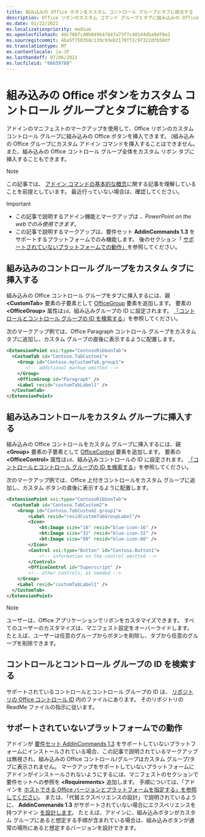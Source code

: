 ```yaml
---
title: 組み込みの Office ボタンをカスタム コントロール グループとタブに統合する
description: Office リボンのカスタム コマンド グループとタブに組み込みの Office ボタンを含める方法について説明します。
ms.date: 01/22/2022
ms.localizationpriority: medium
ms.openlocfilehash: 4dc706fcd0b049647847a73f7c40144dba9df0e2
ms.sourcegitcommit: 4ba5f750358c139c93eb2170ff2c97322dfb50df
ms.translationtype: MT
ms.contentlocale: ja-JP
ms.lasthandoff: 07/06/2022
ms.locfileid: "66659788"
---
```

# <a name="integrate-built-in-office-buttons-into-custom-control-groups-and-tabs"></a>組み込みの Office ボタンをカスタム コントロール グループとタブに統合する

アドインのマニフェストのマークアップを使用して、Office リボンのカスタム コントロール グループに組み込みの Office ボタンを挿入できます。 (組み込みの Office グループにカスタム アドイン コマンドを挿入することはできません。また、組み込みの Office コントロール グループ全体をカスタム リボン タブに挿入することもできます。

> [!NOTE]
> この記事では、 [アドイン コマンドの基本的な概念](add-in-commands.md)に関する記事を理解していることを前提としています。 最近行っていない場合は、確認してください。

> [!IMPORTANT]
>
> - この記事で説明するアドイン機能とマークアップは *、PowerPoint on the webでのみ使用できます*。
> - この記事で説明するマークアップは、要件セット **AddinCommands 1.3** をサポートするプラットフォームでのみ機能します。 後のセクション「 [サポートされていないプラットフォームでの動作」](#behavior-on-unsupported-platforms)を参照してください。

## <a name="insert-a-built-in-control-group-into-a-custom-tab"></a>組み込みのコントロール グループをカスタム タブに挿入する

組み込みの Office コントロール グループをタブに挿入するには、親 **\<CustomTab\>** 要素の子要素として [OfficeGroup](/javascript/api/manifest/customtab#officegroup) 要素を追加します。 要素の **\<OfficeGroup\>** 属性は`id`、組み込みグループの ID に設定されます。 [「コントロールとコントロール グループの ID を検索する](#find-the-ids-of-controls-and-control-groups)」を参照してください。

次のマークアップ例では、Office Paragraph コントロール グループをカスタム タブに追加し、カスタム グループの直後に表示するように配置します。

```xml
<ExtensionPoint xsi:type="ContosoRibbonTab">
  <CustomTab id="Contoso.TabCustom1">
    <Group id="Contoso.myCustomTab.group1">
       <!-- additional markup omitted -->
    </Group>
    <OfficeGroup id="Paragraph" />
    <Label resid="customTabLabel1" />
  </CustomTab>
</ExtensionPoint>
```

## <a name="insert-a-built-in-control-into-a-custom-group"></a>組み込みコントロールをカスタム グループに挿入する

組み込みの Office コントロールをカスタム グループに挿入するには、親 **\<Group\>** 要素の子要素として [OfficeControl](/javascript/api/manifest/group#officecontrol) 要素を追加します。 要素の **\<OfficeControl\>** 属性は`id`、組み込みコントロールの ID に設定されます。 [「コントロールとコントロール グループの ID を検索する](#find-the-ids-of-controls-and-control-groups)」を参照してください。

次のマークアップ例では、Office 上付きコントロールをカスタム グループに追加し、カスタム ボタンの直後に表示するように配置します。

```xml
<ExtensionPoint xsi:type="ContosoRibbonTab">
  <CustomTab id="Contoso.TabCustom2">
    <Group id="Contoso.TabCustom2.group1">
        <Label resid="residCustomTabGroupLabel"/>
        <Icon>
            <bt:Image size="16" resid="blue-icon-16" />
            <bt:Image size="32" resid="blue-icon-32" />
            <bt:Image size="80" resid="blue-icon-80" />
        </Icon>
        <Control xsi:type="Button" id="Contoso.Button1">
            <!-- information on the control omitted -->
        </Control>
        <OfficeControl id="Superscript" />
        <!-- other controls, as needed -->
    </Group>
    <Label resid="customTabLabel1" />
  </CustomTab>
</ExtensionPoint>
```

> [!NOTE]
> ユーザーは、Office アプリケーションでリボンをカスタマイズできます。 すべてのユーザーのカスタマイズは、マニフェスト設定をオーバーライドします。 たとえば、ユーザーは任意のグループからボタンを削除し、タブから任意のグループを削除できます。

## <a name="find-the-ids-of-controls-and-control-groups"></a>コントロールとコントロール グループの ID を検索する

サポートされているコントロールとコントロール グループの ID は、 [リポジトリの Office コントロール ID](https://github.com/OfficeDev/office-control-ids) 内のファイルにあります。 そのリポジトリの ReadMe ファイルの指示に従います。

## <a name="behavior-on-unsupported-platforms"></a>サポートされていないプラットフォームでの動作

アドインが [要件セット AddinCommands 1.3](/javascript/api/requirement-sets/common/add-in-commands-requirement-sets) をサポートしていないプラットフォームにインストールされている場合、この記事で説明されているマークアップは無視され、組み込みの Office コントロール/グループはカスタム グループ/タブに表示されません。 マークアップをサポートしていないプラットフォームにアドインがインストールされないようにするには、マニフェストのセクションで要件セットへの参照を **\<Requirements\>** 追加します。 手順については、「アドインを [ホストできる Office バージョンとプラットフォームを指定する」を参照してください](../develop/specify-office-hosts-and-api-requirements.md#specify-which-office-versions-and-platforms-can-host-your-add-in)。 または、「代替エクスペリエンスの設計」で説明されているように、 **AddinCommands 1.3** がサポートされていない場合にエクスペリエンスを持つアドイン [を設計します](../develop/specify-office-hosts-and-api-requirements.md#design-for-alternate-experiences)。 たとえば、アドインに、組み込みボタンがカスタム グループにあると想定する手順が含まれている場合は、組み込みボタンが通常の場所にあると想定するバージョンを設計できます。
